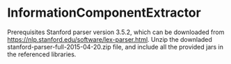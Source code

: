 # InformationComponentExtractor
Prerequisites
  Stanford parser version 3.5.2, which can be downloaded from https://nlp.stanford.edu/software/lex-parser.html. Unzip the downladed stanford-parser-full-2015-04-20.zip file, and include all the provided jars in the referenced libraries.
